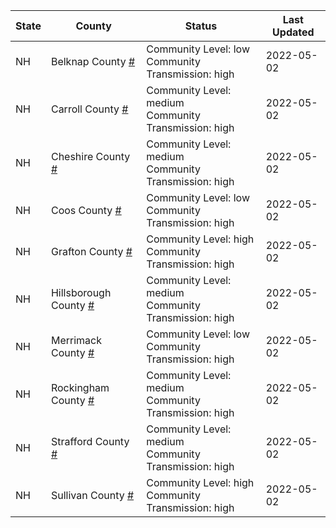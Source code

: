 State | County | Status | Last Updated
--- | --- | --- | --- 
NH | Belknap County <a href="#belknap_county">#</a> | <a name="belknap_county"></a>Community Level: low<br/>Community Transmission: high | 2022-05-02
NH | Carroll County <a href="#carroll_county">#</a> | <a name="carroll_county"></a>Community Level: medium<br/>Community Transmission: high | 2022-05-02
NH | Cheshire County <a href="#cheshire_county">#</a> | <a name="cheshire_county"></a>Community Level: medium<br/>Community Transmission: high | 2022-05-02
NH | Coos County <a href="#coos_county">#</a> | <a name="coos_county"></a>Community Level: low<br/>Community Transmission: high | 2022-05-02
NH | Grafton County <a href="#grafton_county">#</a> | <a name="grafton_county"></a>Community Level: high<br/>Community Transmission: high | 2022-05-02
NH | Hillsborough County <a href="#hillsborough_county">#</a> | <a name="hillsborough_county"></a>Community Level: medium<br/>Community Transmission: high | 2022-05-02
NH | Merrimack County <a href="#merrimack_county">#</a> | <a name="merrimack_county"></a>Community Level: low<br/>Community Transmission: high | 2022-05-02
NH | Rockingham County <a href="#rockingham_county">#</a> | <a name="rockingham_county"></a>Community Level: medium<br/>Community Transmission: high | 2022-05-02
NH | Strafford County <a href="#strafford_county">#</a> | <a name="strafford_county"></a>Community Level: medium<br/>Community Transmission: high | 2022-05-02
NH | Sullivan County <a href="#sullivan_county">#</a> | <a name="sullivan_county"></a>Community Level: high<br/>Community Transmission: high | 2022-05-02

